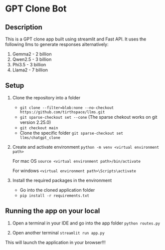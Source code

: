 # **GPT Clone Bot**

## **Description**

This is a GPT clone app built using streamlit and Fast API. 
It uses the following llms to generate responses alternatively:
1. Gemma2 - 2 billion
2. Qwen2.5 - 3 billion
3. Phi3.5 - 3 billion
4. Llama2 - 7 billion

## **Setup**
1. Clone the repository into a folder
   * `git clone --filter=blob:none --no-checkout https://github.com/tirthspace/llms.git`
   * `git sparse-checkout set --cone` (The sparse chekout works on git version 2.25.0)
   * `git checkout main`
   * Clone the specific folder
     `git sparse-checkout set llms/chatgpt_clone`

2. Create and activate environment
    `python -m venv <virtual environment path>`

   For mac OS
    `source <virtual environment path>/bin/activate`

   For windows
    `<virtual environment path>\Scripts\activate`

3. Install the required packages in the environment
    * Go into the cloned application folder
    * `pip install -r requirements.txt`

## **Running the app on your local**
1. Open a terminal in your IDE and go into the app folder
    `python routes.py`

2. Open another terminal
    `streamlit run app.py`

This will launch the application in your browser!!!








